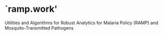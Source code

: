 # **`ramp.work'**

Utilities and Algorithms for Robust Analytics for Malaria Policy (RAMP) and Mosquito-Transmitted Pathogens
